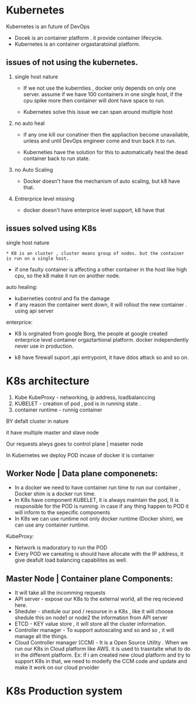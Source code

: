 # Kubernetes

Kubernetes is an future of DevOps

* Docek is an container platform . it provide container lifecycle.
* Kubernetes is an container orgastaratoinal platform.


## issues of not using the kubernetes.

1.  single host nature

    * If we not use the kubernties , docker only depends on only one server. assume if we have 100 containers in one single host, if the cpu spike more then container will dont have space to run.

    * Kubernetes solve this issue we can span around multiple host

2. no auto heal
 
    * if any one kill our conatiner then the appliaction become unavailable, unless and until DevOps engineer come and trun back it to run.
 
    * Kuberneties have the solution for this to automatically heal the dead container  back to run state.

 3. no Auto Scaling

     * Docker doesn't have the mechanism of auto scaling, but k8 have that.

 4. Entrerprice level missing

    * docker doesn't have enterprice level support, k8 have that



## issues solved using K8s


single host nature

    * K8 is an cluster , cluster means group of nodes. but the container is run on a single host.

* if one faulty container is affecting a other container in the host like high cpu, so the k8 make it run on another node.

auto healing:

* kuberneties control and fix the damage 
* if any reason the container went down, it will rollout  the new container . using api server


enterprice:

* K8 is orginated from google  Borg, the people at google created  enterprice level container orgaztartional platform. docker independently never use in production.

* k8 have firewall suport ,api entrypoint, it have ddos attack so and so on.



# K8s architecture


1. Kube KubeProxy - networking, ip address, loadbalanccing
2. KUBELET - creation of pod , pod is in running state .
3. container runtime  - runnig container

BY defalt cluster in nature

it have multiple master and slave node

Our requests alwys goes to control plane | maseter node

In Kubernetes we deploy POD incase of docker it is container

## Worker Node | Data plane  componenets:

* In a docker we need to have container run time to run our container , Docker shim is a docker run time.
* In K8s have component KUBELET, it is always maintain the pod, It is responsible for the POD is running. in case if any thing happen to POD it will inform to the sepecific components
* In K8s we can use runtime not only docker runtime (Docker shim), we can use any container runtime.


KubeProxy:

* Network is madoratory to run the POD
* Every POD we careating is should have allocate with the IP address, it give deafult load balancing capabilites as well.


## Master Node | Container plane Components:

*  It will take all the incomming requests
*  API server - expose our K8s to the external world, all the req recieved here. 
*  Sheduler - shedule our pod / resourse in a K8s , like it will choose shedule this on node1 or node2 the information from API server
*  ETCD -  KEY value store , it will store all the cluster information.
*  Controller manager - To support autoscaling and so and so , it will manage all the things.
*  Cloud Controller manager (CCM) - It is a Open Source Utility . When we run our K8s in Cloud platform like AWS. it is used to trasntalte what to do in the different platform. 
   Ex: if i am created new cloud platform and try to support K8s in that, we need to modeify the  CCM code and update and make it work on our cloud prvoider



# K8s Production system


